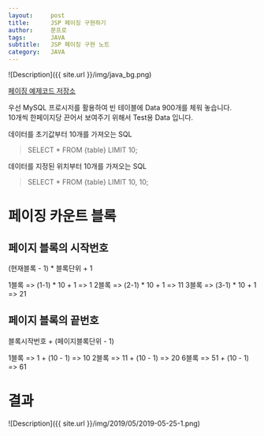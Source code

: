 ```yaml
---
layout:     post
title:      JSP 페이징 구현하기
author:     쭌프로
tags:       JAVA
subtitle:   JSP 페이징 구현 노트
category:   JAVA
---
```


<!-- Start Writing Below in Markdown -->

![Description]({{ site.url }}/img/java_bg.png)

<a href="https://github.com/alalstjr/Java-study/tree/master/190525-%ED%8E%98%EC%9D%B4%EC%A7%95%20%EC%98%88%EC%A0%9C%EC%BD%94%EB%93%9C">
  페이징 예제코드 저장소
</a>

우선 MySQL 프로시저를 활용하여 빈 테이블에 Data 900개를 체워 놓습니다. <br/>
10개씩 한페이지당 끈어서 보여주기 위해서 Test용 Data 입니다.

데이터를 초기값부터 10개를 가져오는 SQL
> SELECT * FROM {table} LIMIT 10;

데이터를 지정된 위치부터 10개를 가져오는 SQL
> SELECT * FROM {table} LIMIT 10, 10;

# 페이징 카운트 블록

## 페이지 블록의 시작번호

(현재블록 - 1) * 블록단위 + 1

1블록 => (1-1) * 10 + 1 => 1
2블록 => (2-1) * 10 + 1 => 11
3블록 => (3-1) * 10 + 1 => 21

## 페이지 블록의 끝번호

블록시작번호 + (페이지블록단위 - 1)

1블록 => 1 + (10 - 1) => 10
2블록 => 11 + (10 - 1) => 20
6블록 => 51 + (10 - 1) => 61

# 결과

![Description]({{ site.url }}/img/2019/05/2019-05-25-1.png)
